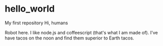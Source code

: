 # hello_world
My first repository
Hi, humans

Robot here. I like node.js and coffeescript (that's what I am made of).
I've have tacos on the noon and find them superior to Earth tacos.

